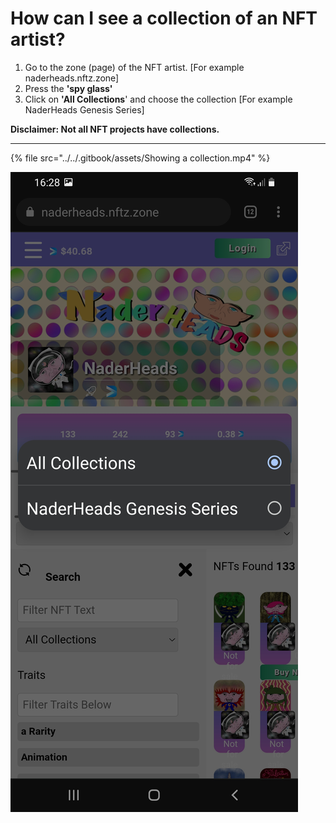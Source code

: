 # How can I see a collection of an NFT artist?

1. Go to the zone (page) of the NFT artist. \[For example naderheads.nftz.zone]
2. Press the **'spy glass'**&#x20;
3. Click on **'All Collections**' and choose the collection \[For example NaderHeads Genesis Series]

**Disclaimer: Not all NFT projects have collections.**&#x20;

****

{% file src="../../.gitbook/assets/Showing a collection.mp4" %}

![](../../.gitbook/assets/Collection.jpg)
